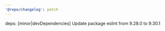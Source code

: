 ```yaml
---
'@repo/changelog': patch
---
```


deps: [minor|devDependencies] Update package eslint from 9.28.0 to 9.30.1
